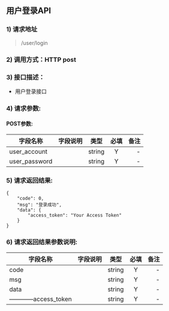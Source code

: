 ## 用户登录API

### 1) 请求地址

>/user/login

### 2) 调用方式：HTTP post

### 3) 接口描述：

* 用户登录接口

### 4) 请求参数:


#### POST参数:
|字段名称       |字段说明         |类型            |必填            |备注     |
| -------------|:--------------:|:--------------:|:--------------:| ------:|
|user_account||string|Y|-|
|user_password||string|Y|-|



### 5) 请求返回结果:

```
{
    "code": 0,
    "msg": "登录成功",
    "data": {
        "access_token": "Your Access Token"
    }
}
```

### 6) 请求返回结果参数说明:
|字段名称       |字段说明         |类型            |必填            |备注     |
| -------------|:--------------:|:--------------:|:--------------:| ------:|
|code||string|Y|-|
|msg||string|Y|-|
|data||string|Y|-|
|————access_token||string|Y|-|
